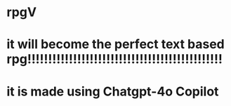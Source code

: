 # rpgV
# it will become the perfect text based rpg!!!!!!!!!!!!!!!!!!!!!!!!!!!!!!!!!!!!!!!!!!!!!!! 
# it is made using Chatgpt-4o Copilot
